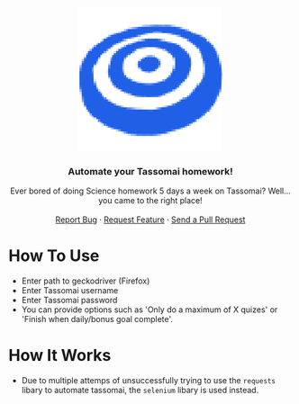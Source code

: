 <p align="center">
  <a><img src="src/images/logo.png"</a>
  <h3 align="center">Automate your Tassomai homework!</h3>
  <p align="center">
    Ever bored of doing Science homework 5 days a week on Tassomai? Well... you came to the right place!
    <br />
    <br />
    <a href="https://github.com/Gloryness/tassomai-automation/issues">Report Bug</a>
    ·
    <a href="https://github.com/Gloryness/tassomai-automation/issues">Request Feature</a>
    ·
    <a href="https://github.com/Gloryness/tassomai-automation/pulls">Send a Pull Request</a>
  </p>
</p>
  
# How To Use
- Enter path to geckodriver (Firefox)
- Enter Tassomai username
- Enter Tassomai password
- You can provide options such as 'Only do a maximum of X quizes' or 'Finish when daily/bonus goal complete'.

# How It Works
- Due to multiple attemps of unsuccessfully trying to use the `requests` libary to automate tassomai, the `selenium` libary is used instead.
